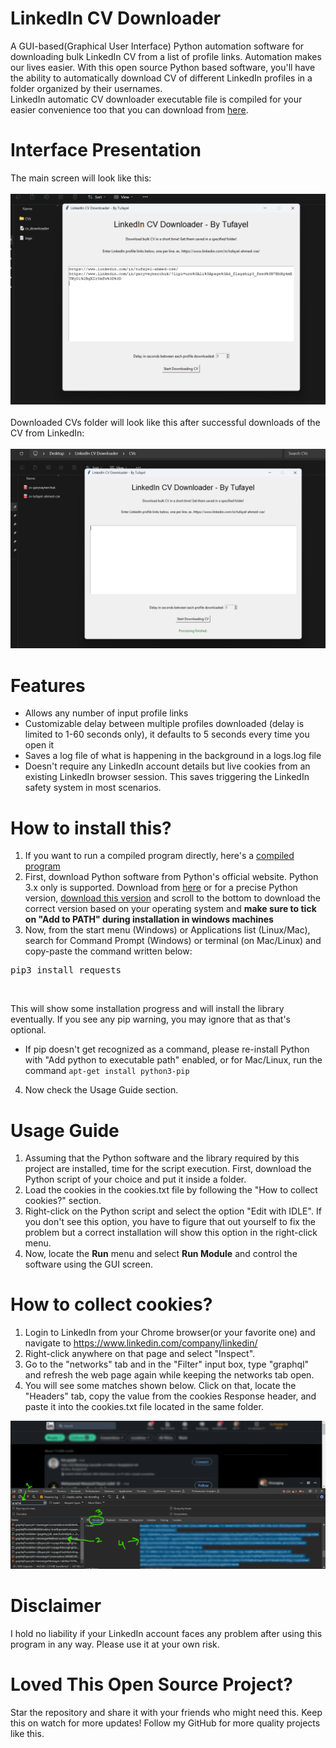 # LinkedIn CV Downloader
A GUI-based(Graphical User Interface) Python automation software for downloading bulk LinkedIn CV from a list of profile links. Automation makes our lives easier. With this open source Python based software, you'll have the ability to automatically download CV of different LinkedIn profiles in a folder organized by their usernames.<br>LinkedIn automatic CV downloader executable file is compiled for your easier convenience too that you can download from <a href="https://github.com/TufayelLUS/LinkedIn-CV-Downloader/tree/main/Executable">here</a>.

# Interface Presentation
The main screen will look like this:<br><br>
<img src="https://raw.githubusercontent.com/TufayelLUS/LinkedIn-CV-Downloader/main/screenshots/ss1.png" />
<br><br>
Downloaded CVs folder will look like this after successful downloads of the CV from LinkedIn:<br><br>
<img src="https://raw.githubusercontent.com/TufayelLUS/LinkedIn-CV-Downloader/main/screenshots/ss2.png" />

# Features
* Allows any number of input profile links
* Customizable delay between multiple profiles downloaded (delay is limited to 1-60 seconds only), it defaults to 5 seconds every time you open it
* Saves a log file of what is happening in the background in a logs.log file
* Doesn't require any LinkedIn account details but live cookies from an existing LinkedIn browser session. This saves triggering the LinkedIn safety system in most scenarios.

# How to install this?
1. If you want to run a compiled program directly, here's a <a href="https://github.com/TufayelLUS/LinkedIn-CV-Downloader/tree/main/Executable">compiled program</a>
2. First, download Python software from Python's official website. Python 3.x only is supported. Download from <a href="https://python.org/downloads">here</a> or for a precise Python version, <a href="https://www.python.org/downloads/release/python-3118/">download this version</a> and scroll to the bottom to download the correct version based on your operating system and <b>make sure to tick on "Add to PATH" during installation in windows machines</b>
3. Now, from the start menu (Windows) or Applications list (Linux/Mac), search for Command Prompt (Windows) or terminal (on Mac/Linux) and copy-paste the command written below:
<pre>pip3 install requests</pre><br>
This will show some installation progress and will install the library eventually. If you see any pip warning, you may ignore that as that's optional.
* If pip doesn't get recognized as a command, please re-install Python with "Add python to executable path" enabled, or for Mac/Linux, run the command <code>apt-get install python3-pip</code>
4. Now check the Usage Guide section.

# Usage Guide 
1. Assuming that the Python software and the library required by this project are installed, time for the script execution. First, download the Python script of your choice and put it inside a folder.
2. Load the cookies in the cookies.txt file by following the "How to collect cookies?" section.
3. Right-click on the Python script and select the option "Edit with IDLE". If you don't see this option, you have to figure that out yourself to fix the problem but a correct installation will show this option in the right-click menu.
4. Now, locate the <b>Run</b> menu and select <b>Run Module</b> and control the software using the GUI screen.

# How to collect cookies?
1. Login to LinkedIn from your Chrome browser(or your favorite one) and navigate to <a href="https://www.linkedin.com/company/linkedin/">https://www.linkedin.com/company/linkedin/</a>
2. Right-click anywhere on that page and select "Inspect".
3. Go to the "networks" tab and in the "Filter" input box, type "graphql" and refresh the web page again while keeping the networks tab open.
4. You will see some matches shown below. Click on that, locate the "Headers" tab, copy the value from the cookies Response header, and paste it into the cookies.txt file located in the same folder.
<img src="https://raw.githubusercontent.com/TufayelLUS/LinkedIn-Scraper/master/LinkedIn%20Lead%20Scraper%202024%20Edition/help.png" />

# Disclaimer
I hold no liability if your LinkedIn account faces any problem after using this program in any way. Please use it at your own risk. 

# Loved This Open Source Project?
Star the repository and share it with your friends who might need this. Keep this on watch for more updates! Follow my GitHub for more quality projects like this.
